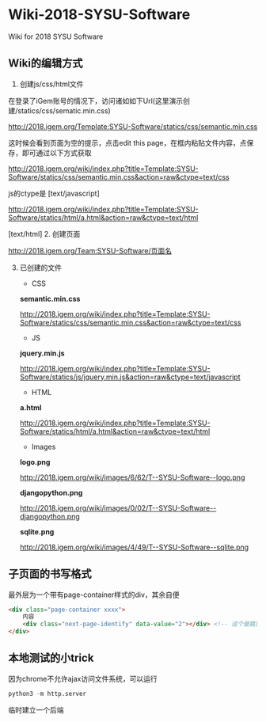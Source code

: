 # Wiki-2018-SYSU-Software

Wiki for 2018 SYSU Software

## Wiki的编辑方式

1. 创建js/css/html文件

在登录了iGem账号的情况下，访问诸如如下Url(这里演示创建/statics/css/sematic.min.css)

http://2018.igem.org/Template:SYSU-Software/statics/css/semantic.min.css

这时候会看到页面为空的提示，点击edit this page，在框内粘贴文件内容，点保存，即可通过以下方式获取

http://2018.igem.org/wiki/index.php?title=Template:SYSU-Software/statics/css/semantic.min.css&action=raw&ctype=text/css

js的ctype是 [text/javascript]

http://2018.igem.org/wiki/index.php?title=Template:SYSU-Software/statics/html/a.html&action=raw&ctype=text/html

[text/html]
2. 创建页面

http://2018.igem.org/Team:SYSU-Software/页面名

3. 已创建的文件

    - CSS

    **semantic.min.css**

    http://2018.igem.org/wiki/index.php?title=Template:SYSU-Software/statics/css/semantic.min.css&action=raw&ctype=text/css

    - JS

    **jquery.min.js**

    http://2018.igem.org/wiki/index.php?title=Template:SYSU-Software/statics/js/jquery.min.js&action=raw&ctype=text/javascript

    - HTML


    **a.html**

    http://2018.igem.org/wiki/index.php?title=Template:SYSU-Software/statics/html/a.html&action=raw&ctype=text/html

    - Images

    **logo.png**

    http://2018.igem.org/wiki/images/6/62/T--SYSU-Software--logo.png

    **djangopython.png**

    http://2018.igem.org/wiki/images/0/02/T--SYSU-Software--djangopython.png

    **sqlite.png**

    http://2018.igem.org/wiki/images/4/49/T--SYSU-Software--sqlite.png

## 子页面的书写格式

最外层为一个带有page-container样式的div，其余自便

``` html
<div class="page-container xxxx">
    内容
    <div class="next-page-identify" data-value="2"></div> <!-- 这个是跳页标记 -->
</div>
```

## 本地测试的小trick
因为chrome不允许ajax访问文件系统，可以运行
``` python
python3 -m http.server
```
临时建立一个后端